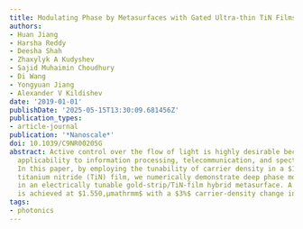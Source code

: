 ```yaml
---
title: Modulating Phase by Metasurfaces with Gated Ultra-thin TiN Films
authors:
- Huan Jiang
- Harsha Reddy
- Deesha Shah
- Zhaxylyk A Kudyshev
- Sajid Muhaimin Choudhury
- Di Wang
- Yongyuan Jiang
- Alexander V Kildishev
date: '2019-01-01'
publishDate: '2025-05-15T13:30:09.681456Z'
publication_types:
- article-journal
publication: '*Nanoscale*'
doi: 10.1039/C9NR00205G
abstract: Active control over the flow of light is highly desirable because of its
  applicability to information processing, telecommunication, and spectroscopic imaging.
  In this paper, by employing the tunability of carrier density in a $1,mathrmnm$
  titanium nitride (TiN) film, we numerically demonstrate deep phase modulation (PM)
  in an electrically tunable gold‑strip/TiN‑film hybrid metasurface. A $337^∘$ PM
  is achieved at $1.550,μmathrmm$ with a $3%$ carrier‑density change in the TiN film.
tags:
- photonics
---
```

